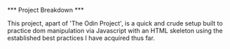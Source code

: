 *** Project Breakdown ***

This project, apart of 'The Odin Project', is a quick and crude setup built to practice dom manipulation via Javascript with an HTML skeleton using the established best practices I have acquired thus far.